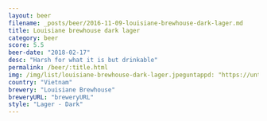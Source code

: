 ```yaml
---
layout: beer
filename: _posts/beer/2016-11-09-louisiane-brewhouse-dark-lager.md
title: Louisiane brewhouse dark lager
category: beer
score: 5.5
beer-date: "2018-02-17"
desc: "Harsh for what it is but drinkable"
permalink: /beer/:title.html
img: /img/list/louisiane-brewhouse-dark-lager.jpeguntappd: "https://untappd.com/b/louisiane-brewhouse-louisiane-brewhouse-dark-lager/129294"
country: "Vietnam"
brewery: "Louisiane Brewhouse"
breweryURL: "breweryURL"
style: "Lager - Dark"
---
```

